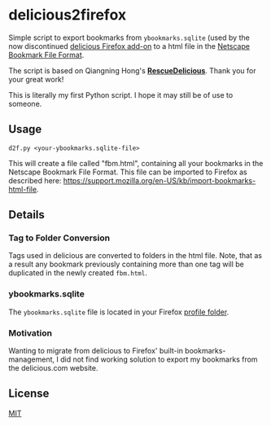 # delicious2firefox

Simple script to export bookmarks from `ybookmarks.sqlite` (used by the now discontinued [delicious Firefox add-on](https://addons.mozilla.org/en-US/firefox/addon/delicious-bookmarks/) to a html file in the [Netscape Bookmark File Format](https://msdn.microsoft.com/en-us/library/aa753582%28v=vs.85%29.aspx). 

The script is based on Qiangning Hong's [**RescueDelicious**](https://pypi.python.org/pypi/RescueDelicious). Thank you for your great work!

This is literally my first Python script. I hope it may still be of use to someone.

## Usage

    d2f.py <your-ybookmarks.sqlite-file>

This will create a file called "fbm.html", containing all your bookmarks in the Netscape Bookmark File Format.
This file can be imported to Firefox as described here: https://support.mozilla.org/en-US/kb/import-bookmarks-html-file.

## Details

### Tag to Folder Conversion
Tags used in delicious are converted to folders in the html file.
Note, that as a result any bookmark previously containing more than one tag will be duplicated in the newly created `fbm.html`.

### ybookmarks.sqlite
The `ybookmarks.sqlite` file is located in your Firefox [profile folder](https://support.mozilla.org/en-US/kb/profiles-where-firefox-stores-user-data).

###  Motivation

Wanting to migrate from delicious to Firefox' built-in bookmarks-management, I did not find working solution to export my bookmarks from the delicious.com website.

## License

[MIT](https://opensource.org/licenses/MIT)
